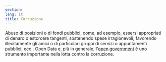 ```yaml
---
section: 
lang: it
title: Corruzione
---
```


Abuso di posizioni o di fondi pubblici, come, ad esempio, essersi appropriati di denaro o estorcere tangenti, sostenendo spese irragionevoli, favorendo illecitamente gli amici o di particolari gruppi di servizi o appuntamenti pubblici, ecc.. Open Data e, più in generale, l'[open government](/glossary/en/open-government/) è uno strumento importante nella lotta contro la corruzione.
